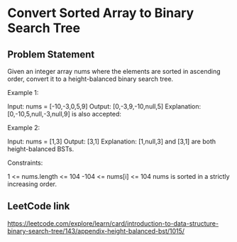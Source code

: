 # Convert Sorted Array to Binary Search Tree

## Problem Statement

Given an integer array nums where the elements are sorted in ascending order, convert it to a height-balanced binary search tree.



Example 1:


Input: nums = [-10,-3,0,5,9]
Output: [0,-3,9,-10,null,5]
Explanation: [0,-10,5,null,-3,null,9] is also accepted:

Example 2:


Input: nums = [1,3]
Output: [3,1]
Explanation: [1,null,3] and [3,1] are both height-balanced BSTs.


Constraints:

1 <= nums.length <= 104
-104 <= nums[i] <= 104
nums is sorted in a strictly increasing order.

## LeetCode link

https://leetcode.com/explore/learn/card/introduction-to-data-structure-binary-search-tree/143/appendix-height-balanced-bst/1015/
